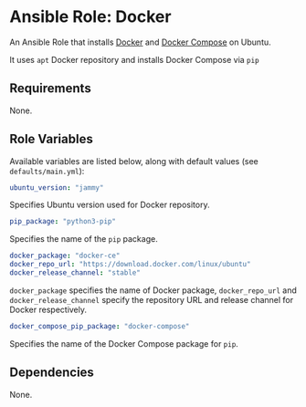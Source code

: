 # Ansible Role: Docker

An Ansible Role that installs [Docker](https://www.docker.com) and [Docker Compose](https://docs.docker.com/compose/) on Ubuntu.

It uses `apt` Docker repository and installs Docker Compose via `pip`

## Requirements

None.

## Role Variables

Available variables are listed below, along with default values (see `defaults/main.yml`):

```yaml
ubuntu_version: "jammy"
```

Specifies Ubuntu version used for Docker repository.

```yaml
pip_package: "python3-pip"
```

Specifies the name of the `pip` package.

```yaml
docker_package: "docker-ce"
docker_repo_url: "https://download.docker.com/linux/ubuntu"
docker_release_channel: "stable"
```

`docker_package` specifies the name of Docker package, `docker_repo_url` and `docker_release_channel`
specify the repository URL and release channel for Docker respectively.

```yaml
docker_compose_pip_package: "docker-compose"
```

Specifies the name of the Docker Compose package for `pip`.

## Dependencies

None.
